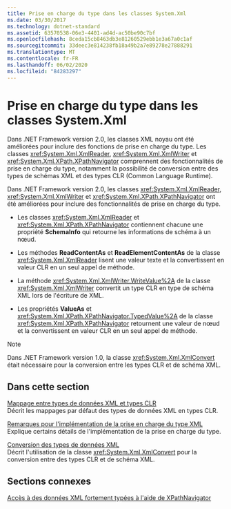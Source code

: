 ```yaml
---
title: Prise en charge du type dans les classes System.Xml
ms.date: 03/30/2017
ms.technology: dotnet-standard
ms.assetid: 63570538-06e3-4401-ad4d-ac50be90c7bf
ms.openlocfilehash: 8ceda15cb8463db3e81260529ebb1e3a67a0c1af
ms.sourcegitcommit: 33deec3e814238fb18a49b2a7e89278e27888291
ms.translationtype: MT
ms.contentlocale: fr-FR
ms.lasthandoff: 06/02/2020
ms.locfileid: "84283297"
---
```

# <a name="type-support-in-the-systemxml-classes"></a>Prise en charge du type dans les classes System.Xml
Dans .NET Framework version 2.0, les classes XML noyau ont été améliorées pour inclure des fonctions de prise en charge du type. Les classes <xref:System.Xml.XmlReader>, <xref:System.Xml.XmlWriter> et <xref:System.Xml.XPath.XPathNavigator> comprennent des fonctionnalités de prise en charge du type, notamment la possibilité de conversion entre des types de schémas XML et des types CLR (Common Language Runtime).  
  
 Dans .NET Framework version 2.0, les classes <xref:System.Xml.XmlReader>, <xref:System.Xml.XmlWriter> et <xref:System.Xml.XPath.XPathNavigator> ont été améliorées pour inclure des fonctionnalités de prise en charge du type.  
  
- Les classes <xref:System.Xml.XmlReader> et <xref:System.Xml.XPath.XPathNavigator> contiennent chacune une propriété **SchemaInfo** qui retourne les informations de schéma à un nœud.  
  
- Les méthodes **ReadContentAs** et **ReadElementContentAs** de la classe <xref:System.Xml.XmlReader> lisent une valeur texte et la convertissent en valeur CLR en un seul appel de méthode.  
  
- La méthode <xref:System.Xml.XmlWriter.WriteValue%2A> de la classe <xref:System.Xml.XmlWriter> convertit un type CLR en type de schéma XML lors de l'écriture de XML.  
  
- Les propriétés **ValueAs** et <xref:System.Xml.XPath.XPathNavigator.TypedValue%2A> de la classe <xref:System.Xml.XPath.XPathNavigator> retournent une valeur de nœud et la convertissent en valeur CLR en un seul appel de méthode.  
  
> [!NOTE]
> Dans .NET Framework version 1.0, la classe <xref:System.Xml.XmlConvert> était nécessaire pour la conversion entre les types CLR et de schéma XML.  
  
## <a name="in-this-section"></a>Dans cette section  
 [Mappage entre types de données XML et types CLR](mapping-xml-data-types-to-clr-types.md)  
 Décrit les mappages par défaut des types de données XML en types CLR.  
  
 [Remarques pour l'implémentation de la prise en charge du type XML](xml-type-support-implementation-notes.md)  
 Explique certains détails de l'implémentation de la prise en charge du type.  
  
 [Conversion des types de données XML](conversion-of-xml-data-types.md)  
 Décrit l'utilisation de la classe <xref:System.Xml.XmlConvert> pour la conversion entre des types CLR et de schéma XML.  
  
## <a name="related-sections"></a>Sections connexes  
 [Accès à des données XML fortement typées à l'aide de XPathNavigator](accessing-strongly-typed-xml-data-using-xpathnavigator.md)
